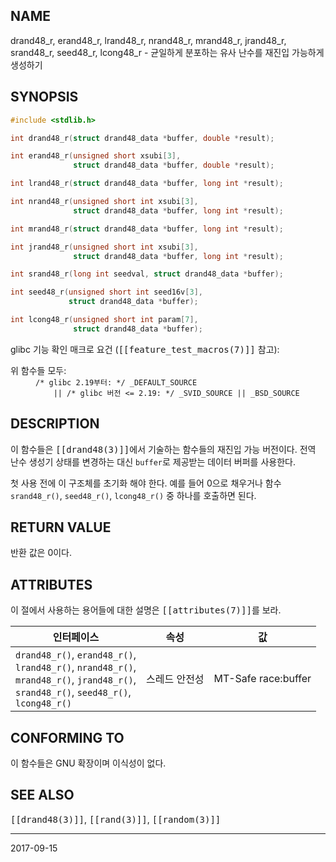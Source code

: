## NAME

drand48_r, erand48_r, lrand48_r, nrand48_r, mrand48_r, jrand48_r, srand48_r, seed48_r, lcong48_r - 균일하게 분포하는 유사 난수를 재진입 가능하게 생성하기

## SYNOPSIS

```c
#include <stdlib.h>

int drand48_r(struct drand48_data *buffer, double *result);

int erand48_r(unsigned short xsubi[3],
              struct drand48_data *buffer, double *result);

int lrand48_r(struct drand48_data *buffer, long int *result);

int nrand48_r(unsigned short int xsubi[3],
              struct drand48_data *buffer, long int *result);

int mrand48_r(struct drand48_data *buffer, long int *result);

int jrand48_r(unsigned short int xsubi[3],
              struct drand48_data *buffer, long int *result);

int srand48_r(long int seedval, struct drand48_data *buffer);

int seed48_r(unsigned short int seed16v[3],
             struct drand48_data *buffer);

int lcong48_r(unsigned short int param[7],
              struct drand48_data *buffer);
```

glibc 기능 확인 매크로 요건 (<tt>[[feature_test_macros(7)]]</tt> 참고):

<dl>
<dt>위 함수들 모두:</dt>
<dd>
<code>/* glibc 2.19부터: */ _DEFAULT_SOURCE</code><br>
<code>    || /* glibc 버전 <= 2.19: */ _SVID_SOURCE || _BSD_SOURCE</code>
</dd>
</dl>

## DESCRIPTION

이 함수들은 <tt>[[drand48(3)]]</tt>에서 기술하는 함수들의 재진입 가능 버전이다. 전역 난수 생성기 상태를 변경하는 대신 `buffer`로 제공받는 데이터 버퍼를 사용한다.

첫 사용 전에 이 구조체를 초기화 해야 한다. 예를 들어 0으로 채우거나 함수 `srand48_r()`, `seed48_r()`, `lcong48_r()` 중 하나를 호출하면 된다.

## RETURN VALUE

반환 값은 0이다.

## ATTRIBUTES

이 절에서 사용하는 용어들에 대한 설명은 <tt>[[attributes(7)]]</tt>를 보라.

| 인터페이스 | 속성 | 값 |
| --- | --- | --- |
| `drand48_r()`, `erand48_r()`,<br>`lrand48_r()`, `nrand48_r()`,<br>`mrand48_r()`, `jrand48_r()`,<br>`srand48_r()`, `seed48_r()`,<br>`lcong48_r()` | 스레드 안전성 | MT-Safe race:buffer |

## CONFORMING TO

이 함수들은 GNU 확장이며 이식성이 없다.

## SEE ALSO

<tt>[[drand48(3)]]</tt>, <tt>[[rand(3)]]</tt>, <tt>[[random(3)]]</tt>

----

2017-09-15
